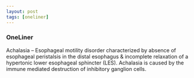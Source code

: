 ```yaml
---
layout: post
tags: [oneliner]
---
```



### OneLiner

Achalasia – Esophageal motility disorder characterized by absence of esophageal peristalsis in the distal esophagus & incomplete relaxation of a hypertonic lower esophageal sphincter (LES). Achalasia is caused by the immune mediated destruction of inhibitory ganglion cells.

